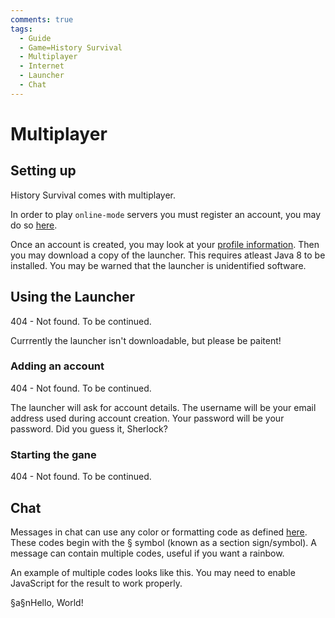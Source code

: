 ```yaml
---
comments: true
tags:
  - Guide
  - Game=History Survival
  - Multiplayer
  - Internet
  - Launcher
  - Chat
---
```


# Multiplayer

## Setting up

History Survival comes with multiplayer.

In order to play ```online-mode``` servers you must register an account, you may do so [here](/api/auth/register.php).

Once an account is created, you may look at your [profile information](/profile.php). Then you may download a copy of the launcher. This requires atleast Java 8 to be installed. You may be warned that the launcher is unidentified software.

## Using the Launcher
404 - Not found. To be continued.

Currrently the launcher isn't downloadable, but please be paitent!

### Adding an account
404 - Not found. To be continued.

The launcher will ask for account details. The username will be your email address used during account creation. Your password will be your password. Did you guess it, Sherlock?

### Starting the gane
404 - Not found. To be continued.

## Chat

Messages in chat can use any color or formatting code as defined [here](/History_Survival/Text/Formatting/). These codes begin with the § symbol (known as a section sign/symbol). A message can contain multiple codes, useful if you want a rainbow.

An example of multiple codes looks like this. You may need to enable JavaScript for the result to work properly.

<p>
    <div id="multiCodes">
        §a§nHello, World!
    </div>
</p>

<script>
minerslib.mineParseElement("multiCodes", "Result: ")
</script>
